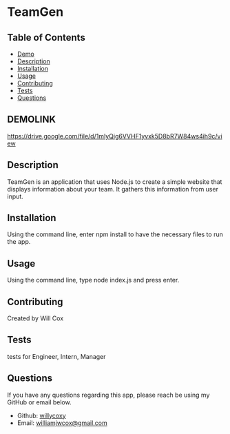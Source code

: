 # TeamGen

  ## Table of Contents 
  * [Demo](#demolink)
  * [Description](#description)
  * [Installation](#installation)
  * [Usage](#usage)
  * [Contributing](#contributing)
  * [Tests](#tests)
  * [Questions](#questions)
  
  ## DEMOLINK
  https://drive.google.com/file/d/1mIyQig6VVHF1yvxk5D8bR7W84ws4ih9c/view
  ## Description 
  TeamGen is an application that uses Node.js to create a simple website that displays information about your team. It gathers this information from user input.  

  ## Installation
  Using the command line, enter npm install to have the necessary files to run the app.

  ## Usage
  Using the command line, type node index.js and press enter. 

  ## Contributing 
  Created by Will Cox 

  ## Tests
  tests for Engineer, Intern, Manager

  ## Questions 
  If you have any questions regarding this app, please reach be using my GitHub or email below.

  * Github: [willycoxy](https://github.com/willycoxy)
  * Email: [williamjwcox@gmail.com](mailto:williamjwcox@gmail.com)
